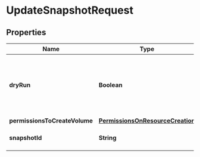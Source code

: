 

# UpdateSnapshotRequest


## Properties

| Name | Type | Description | Notes |
|------------ | ------------- | ------------- | -------------|
|**dryRun** | **Boolean** | If true, checks whether you have the required permissions to perform the action. |  [optional] |
|**permissionsToCreateVolume** | [**PermissionsOnResourceCreation**](PermissionsOnResourceCreation.md) |  |  |
|**snapshotId** | **String** | The ID of the snapshot. |  |




